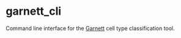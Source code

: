 # garnett_cli
Command line interface for the [Garnett](https://cole-trapnell-lab.github.io/garnett/) cell type classification tool. 



